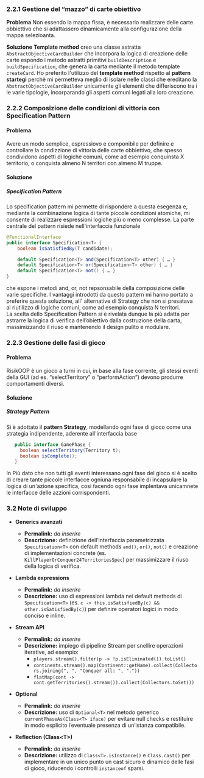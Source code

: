 ### 2.2.1 Gestione del “mazzo” di carte obiettivo
**Problema** Non essendo la mappa fissa, è necessario realizzare delle carte obbiettivo che si adattassero dinamicamente alla configurazione della mappa selezioanta.

**Soluzione**
**Template method** creo una classe astratta `AbstractObjectiveCardBuilder` che incorpora la logica di creazione delle carte espondo i metodo astratti primitivi `buildDescription` e `buildSpecification`,  che genera la carta mediante il metodo template `createCard`. Ho preferito l'utilizzo del **template method** rispetto al **pattern startegi** perchè mi permetteva meglio di isolare nelle classi che ereditano la `AbstractObjectiveCardBuilder` unicamente gli elementi che differiscono tra i le varie tipologie, incorparando gli aspetti comuni legati alla loro creazione.

### 2.2.2 Composizione delle condizioni di vittoria con Specification Pattern
#### Problema
Avere un modo semplice, espressiovo e componibile per definire e controllare la condizzione di vittoria delle carte obbiettivo, che spesso condividono aspetti di logiche comuni, come ad esempio conquinsta X territorio, o conquista almeno N territori con almeno M truppe.

#### Soluzione 
##### Specification Pattern
Lo specification pattern mi permette di rispondere a questa esegenza e, mediante la combinazione logica di tante piccole condizioni atomiche, mi consente di realizzare espressioni logiche più o meno complesse. La parte centrale del pattern risiede nell'interfaccia funzionale
```java
@FunctionalInterface
public interface Specification<T> {
    boolean isSatisfiedBy(T candidate);

    default Specification<T> and(Specification<T> other) { … }
    default Specification<T> or(Specification<T> other) { … }
    default Specification<T> not() { … }
}
```
che espone i metodi and, or, not repsonsabile della composizione delle varie specifiche.
I vantaggi introdotti da questo pattern mi hanno portato a preferire questa soluzione, all' alternative di Strategy che non si presatava al riutilizzo di logiche comuni, come ad esempio conquista N territori.  
La scelta dello Specification Pattern si è rivelata dunque la più adatta per astrarre la logica di verifica dell’obiettivo dalla costruzione della carta, massimizzando il riuso e mantenendo il design pulito e modulare. 


### 2.2.3 Gestione delle fasi di gioco
#### Problema  
RisikOOP è un gioco a turni in cui, in base alla fase corrente, gli stessi eventi della GUI (ad es. “selectTerritory” o “performAction”) devono produrre comportamenti diversi.  

#### Soluzione  
##### Strategy Pattern  
Si è adottato il **pattern Strategy**, modellando ogni fase di gioco come una strategia indipendente, aderente all'interfaccia base
```java
   public interface GamePhase {
     boolean selectTerritory(Territory t);
     boolean isComplete();
   }
```
In Più dato che non tutti gli eventi interessano ogni fase del gioco si è scelto di creare tante piccole interfacce ogniuna responsabile di incapsulare la logica di un'azione specifica, così facendo ogni fase implentava unicamnete le interfacce delle azzioni corrispondenti.






### 3.2 Note di sviluppo

- **Generics avanzati**  
  - **Permalink:** _da inserire_  
  - **Descrizione:** definizione dell’interfaccia parametrizzata `Specification<T>` con default methods `and()`, `or()`, `not()` e creazione di implementazioni concrete (es. `KillPlayerOrConquer24TerritoriesSpec`) per massimizzare il riuso della logica di verifica.

- **Lambda expressions**  
  - **Permalink:** _da inserire_  
  - **Descrizione:** uso di espressioni lambda nei default methods di `Specification<T>` (es. `c -> this.isSatisfiedBy(c) && other.isSatisfiedBy(c)`) per definire operatori logici in modo conciso e inline.

- **Stream API**  
  - **Permalink:** _da inserire_  
  - **Descrizione:** impiego di pipeline Stream per snellire operazioni iterative, ad esempio:  
    - `players.stream().filter(p -> !p.isEliminated()).toList()`  
    - `continents.stream().map(Continent::getName).collect(Collectors.joining(", ", "Conquer all: ", "."))`  
    - `flatMap(cont -> cont.getTerritories().stream()).collect(Collectors.toSet())`

- **Optional**  
  - **Permalink:** _da inserire_  
  - **Descrizione:** uso di `Optional<T>` nel metodo generico `currentPhaseAs(Class<T> iface)` per evitare null checks e restituire in modo esplicito l’eventuale presenza di un’istanza compatibile.

- **Reflection (Class\<T>)**  
  - **Permalink:** _da inserire_  
  - **Descrizione:** utilizzo di `Class<T>.isInstance()` e `Class.cast()` per implementare in un unico punto un cast sicuro e dinamico delle fasi di gioco, riducendo i controlli `instanceof` sparsi.

